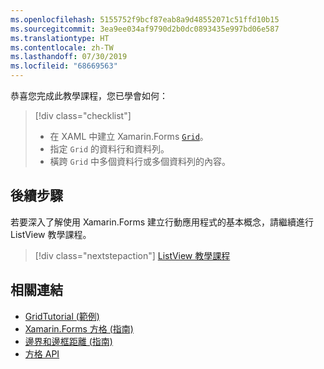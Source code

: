 ```yaml
---
ms.openlocfilehash: 5155752f9bcf87eab8a9d48552071c51ffd10b15
ms.sourcegitcommit: 3ea9ee034af9790d2b0dc0893435e997bd06e587
ms.translationtype: HT
ms.contentlocale: zh-TW
ms.lasthandoff: 07/30/2019
ms.locfileid: "68669563"
---
```

恭喜您完成此教學課程，您已學會如何：

> [!div class="checklist"]
> - 在 XAML 中建立 Xamarin.Forms [`Grid`](xref:Xamarin.Forms.Grid)。
> - 指定 `Grid` 的資料行和資料列。
> - 橫跨 `Grid` 中多個資料行或多個資料列的內容。

## <a name="next-steps"></a>後續步驟

若要深入了解使用 Xamarin.Forms 建立行動應用程式的基本概念，請繼續進行 ListView 教學課程。

> [!div class="nextstepaction"]
> [ListView 教學課程](~/get-started/tutorials/listview/index.yml)

## <a name="related-links"></a>相關連結

- [GridTutorial (範例)](https://docs.microsoft.com/samples/xamarin/xamarin-forms-samples/getstarted-tutorials-gridtutorial/)
- [Xamarin.Forms 方格 (指南)](~/xamarin-forms/user-interface/layouts/grid.md)
- [邊界和邊框距離 (指南)](~/xamarin-forms/user-interface/layouts/margin-and-padding.md)
- [方格 API](xref:Xamarin.Forms.Grid)
